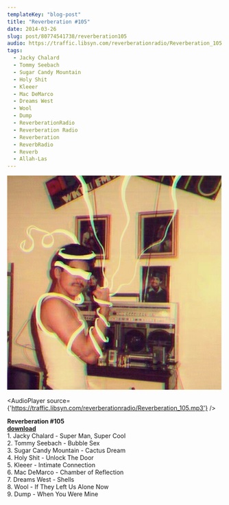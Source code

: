 ```yaml
---
templateKey: "blog-post"
title: "Reverberation #105"
date: 2014-03-26
slug: post/80774541738/reverberation105
audio: https://traffic.libsyn.com/reverberationradio/Reverberation_105.mp3
tags:
  - Jacky Chalard
  - Tommy Seebach
  - Sugar Candy Mountain
  - Holy Shit
  - Kleeer
  - Mac DeMarco
  - Dreams West
  - Wool
  - Dump
  - ReverberationRadio
  - Reverberation Radio
  - Reverberation
  - ReverbRadio
  - Reverb
  - Allah-Las
---
```


![Reverberation #105](../images/6424f3fea58db3533e8e60ca68ada26118badc3be44ffb6168c1a6cbb625f629.jpg)

<AudioPlayer source={'https://traffic.libsyn.com/reverberationradio/Reverberation_105.mp3'} />

<p><strong>Reverberation #105<br /></strong><strong><a href="https://traffic.libsyn.com/reverberationradio/Reverberation_105.mp3">download<br /></a></strong>1. Jacky Chalard - Super Man, Super Cool<br />2. Tommy Seebach - Bubble Sex<br />3. Sugar Candy Mountain - Cactus Dream<br />4. Holy Shit - Unlock The Door<br />5. Kleeer - Intimate Connection<br />6. Mac DeMarco - Chamber of Reflection<br />7. Dreams West - Shells<br />8. Wool - If They Left Us Alone Now<br />9. Dump - When You Were Mine</p>
